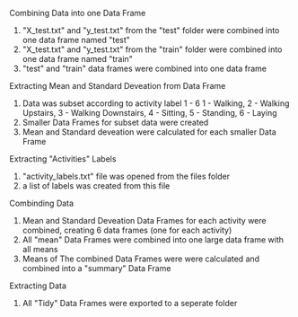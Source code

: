 
Combining Data into one Data Frame
1. "X_test.txt" and "y_test.txt" from the "test" folder were combined into one data frame named "test"
2. "X_test.txt" and "y_test.txt" from the "train" folder were combined into one data frame named "train"
3. "test" and "train" data frames were combined into one data frame

Extracting Mean and Standard Deveation from Data Frame
1. Data was subset according to activity label 1 - 6
      1 - Walking, 2 - Walking Upstairs, 3 - Walking Downstairs, 4 - Sitting, 5 - Standing, 6 - Laying
2. Smaller Data Frames for subset data were created
3. Mean and Standard deveation were calculated for each smaller Data Frame

Extracting "Activities" Labels
1. "activity_labels.txt" file was opened from the files folder
2. a list of labels was created from this file

Combinding Data
1. Mean and Standard Deveation Data Frames for each activity were combined, creating 6 data frames (one for each
activity)
2. All "mean" Data Frames were combined into one large data frame with all means
3. Means of The combined Data Frames were were calculated and combined into a "summary" Data Frame

Extracting Data
1. All "Tidy" Data Frames were exported to a seperate folder
